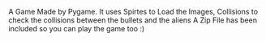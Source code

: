 A Game Made by Pygame. It uses Spirtes to Load the Images,  Collisions to check the collisions between the bullets and the aliens
A Zip File has been included so you can play the game too :) 
